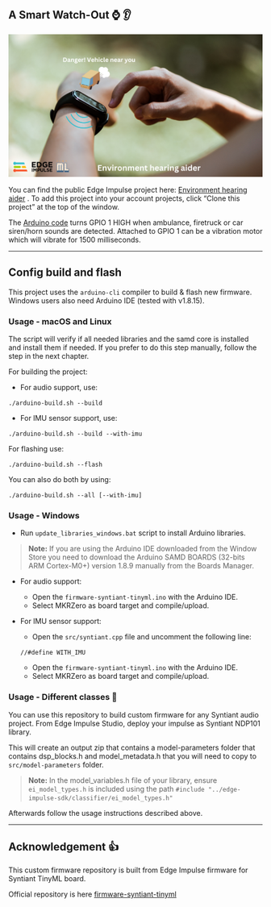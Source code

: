 ## A Smart Watch-Out :watch: :ear:

![Cover Image](media/cover_image.png)

You can find the public Edge Impulse project here:  [Environment hearing aider](https://studio.edgeimpulse.com/public/171255/latest) .  To add this project into your account projects, click “Clone this project”  at the top of the window.

The [Arduino code](syntiant-tinyml-firmware-environment-hearing-aider.ino) turns GPIO 1 HIGH when ambulance, firetruck or car siren/horn sounds are detected. Attached to GPIO 1 can be a vibration motor which will vibrate for 1500 milliseconds.

----
## Config build and flash

This project uses the `arduino-cli` compiler to build & flash new firmware. Windows users also need Arduino IDE (tested with v1.8.15).


### Usage - macOS and Linux

The script will verify if all needed libraries and the samd core is installed and install them if needed. If you prefer to do this 
step manually, follow the step in the next chapter.

For building the project:

* For audio support, use:
```
./arduino-build.sh --build
```

* For IMU sensor support, use:
```
./arduino-build.sh --build --with-imu
```


For flashing use:

```
./arduino-build.sh --flash
```


You can also do both by using:
```
./arduino-build.sh --all [--with-imu]
```


### Usage - Windows

* Run `update_libraries_windows.bat` script to install Arduino libraries.
> **Note:** If you are using the Arduino IDE downloaded from the Window Store you need to download the Arduino SAMD BOARDS (32-bits ARM Cortex-M0+) version 1.8.9 manually from the Boards Manager.

* For audio support:

    * Open the `firmware-syntiant-tinyml.ino` with the Arduino IDE.
    * Select MKRZero as board target and compile/upload.

* For IMU sensor support:
    * Open the `src/syntiant.cpp` file and uncomment the following line:
    ```
    //#define WITH_IMU
    ```
    * Open the `firmware-syntiant-tinyml.ino` with the Arduino IDE.
    * Select MKRZero as board target and compile/upload.

### Usage - Different classes :rocket:

You can use this repository to build custom firmware for any Syntiant audio project. From Edge Impulse Studio, deploy your impulse as Syntiant NDP101 library. 

This will create an output zip that contains a model-parameters folder that contains dsp_blocks.h and model_metadata.h that you will need to copy to `src/model-parameters` folder.

>**Note:** In the model_variables.h file of your library, ensure `ei_model_types.h` is included using the path `#include "../edge-impulse-sdk/classifier/ei_model_types.h"`

Afterwards follow the usage instructions described above.

---
## Acknowledgement :+1:

This custom firmware repository is built from Edge Impulse firmware for Syntiant TinyML board.

Official repository is here [firmware-syntiant-tinyml](https://github.com/edgeimpulse/firmware-syntiant-tinyml)